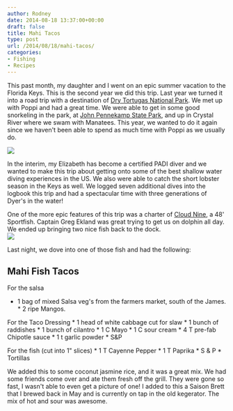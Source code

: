 ```yaml
---
author: Rodney
date: 2014-08-18 13:37:00+00:00
draft: false
title: Mahi Tacos
type: post
url: /2014/08/18/mahi-tacos/
categories:
- Fishing
- Recipes
---
```


This past month, my daughter and I went on an epic summer vacation to the Florida Keys. This is the second year we did this trip. Last year we turned it into a road trip with a destination of [Dry Tortugas National Park](http://www.nps.gov/drto/index.htm). We met up with Poppi and had a great time. We were able to get in some good snorkeling in the park, at [John Pennekamp State Park](http://pennekamppark.com/), and up in Crystal River where we swam with Manatees. This year, we wanted to do it again since we haven't been able to spend as much time with Poppi as we usually do.  
  
[![](https://smythescottage.files.wordpress.com/2014/08/ab94c-img_0742_1024.jpg)
](https://smythescottage.files.wordpress.com/2014/08/ab94c-img_0742_1024.jpg)

  
  
In the interim, my Elizabeth has become a certified PADI diver and we wanted to make this trip about getting onto some of the best shallow water diving experiences in the US. We also were able to catch the short lobster season in the Keys as well. We logged seven additional dives into the logbook this trip and had a spectacular time with three generations of Dyer's in the water!   
  
One of the more epic features of this trip was a charter of [Cloud Nine](http://www.islamoradafishingtrips.com/index.html), a 48' Sportfish. Captain Greg Ekland was great trying to get us on dolphin all day. We ended up bringing two nice fish back to the dock.  
[![](https://smythescottage.files.wordpress.com/2014/08/cf6ab-img_20140805_153435.jpg)
](https://smythescottage.files.wordpress.com/2014/08/cf6ab-img_20140805_153435.jpg)

  
Last night, we dove into one of those fish and had the following:  
  
## Mahi Fish Tacos

For the salsa

  
  * 1 bag of mixed Salsa veg's from the farmers market, south of the James.  * 2 ripe Mangos.

For the Taco Dressing  * 1 head of white cabbage cut for slaw  * 1 bunch of raddishes  * 1 bunch of cilantro  * 1 C Mayo  * 1 C sour cream  * 4 T pre-fab Chipotle sauce  * 1 t garlic powder  * S&P

For the fish (cut into 1" slices)  * 1 T Cayenne Pepper  * 1 T Paprika  * S & P  * Tortillas

We added this to some coconut jasmine rice, and it was a great mix. We had some friends come over and ate them fresh off the grill. They were gone so fast, I wasn't able to even get a picture of one! I added to this a Saison Brett that I brewed back in May and is currently on tap in the old kegerator.  The mix of hot and sour was awesome. 
